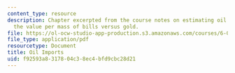 ```yaml
---
content_type: resource
description: Chapter excerpted from the course notes on estimating oil imports and
  the value per mass of bills versus gold.
file: https://ol-ocw-studio-app-production.s3.amazonaws.com/courses/6-055j-the-art-of-approximation-in-science-and-engineering-spring-2008/f92593a8317804c38ec4bfd9cbc28d21_feb08b.pdf
file_type: application/pdf
resourcetype: Document
title: Oil Imports
uid: f92593a8-3178-04c3-8ec4-bfd9cbc28d21
---
```

